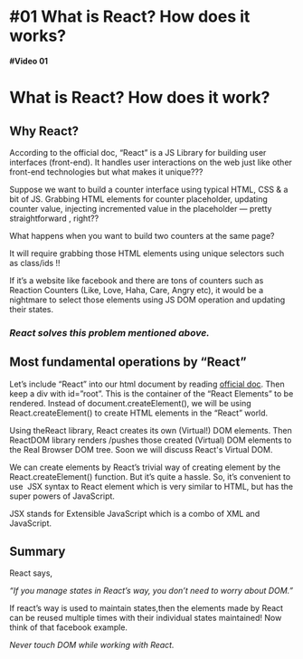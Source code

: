 # #01 What is React? How does it works?

**#Video 01**

# What is React? How does it work?

## Why React?

According to the official doc, “React” is a JS Library for building user interfaces (front-end). It handles user interactions on the web just like other front-end technologies but what makes it unique???

Suppose we want to build a counter interface using typical HTML, CSS & a bit of JS. Grabbing HTML elements for counter placeholder, updating counter value, injecting incremented value in the placeholder — pretty straightforward , right??

What happens when you want to build two counters at the same page?

It will require grabbing those HTML elements using unique selectors such as class/ids !!

If it’s a website like facebook and there are tons of counters such as Reaction Counters (Like, Love, Haha, Care, Angry etc), it would be a nightmare to select those elements using JS DOM operation and updating their states.

### *React solves this problem mentioned above.*

## Most fundamental operations by “React”

Let’s include “React” into our html document by reading [official doc](https://reactjs.org/docs/add-react-to-a-website.html#add-react-in-one-minute). Then keep a div with id=”root”. This is the container of the “React Elements” to be rendered. Instead of document.createElement(), we will be using React.createElement() to create HTML elements in the “React” world.

Using theReact library, React creates its own (Virtual!) DOM elements. Then ReactDOM library renders /pushes those created (Virtual) DOM elements to the Real Browser DOM tree. Soon we will discuss React's Virtual DOM.

We can create elements by React’s trivial way of creating element by the React.createElement() function. But it’s quite a hassle. So, it’s convenient to use  JSX syntax to React element which is very similar to HTML, but has the super powers of JavaScript.

JSX stands for Extensible JavaScript which is a combo of XML and JavaScript.

## Summary

React says,

*“If you manage states in React’s way, you don’t need to worry about DOM.”*

If react’s way is used to maintain states,then the elements made by React can be reused multiple times with their individual states maintained! Now think of that facebook example.

*Never touch DOM while working with React.*